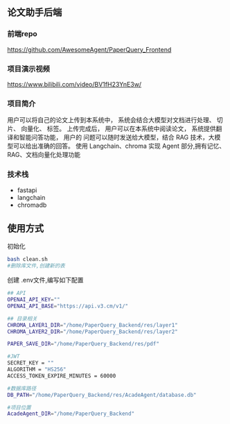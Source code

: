 <!--
 * @Description: 
 * @Author: qwrdxer
 * @Date: 2024-07-22 21:48:10
 * @LastEditTime: 2024-07-22 21:48:43
 * @LastEditors: qwrdxer
-->
## 论文助手后端

### 前端repo
https://github.com/AwesomeAgent/PaperQuery_Frontend

### 项目演示视频

https://www.bilibili.com/video/BV1fH23YnE3w/

### 项目简介
用户可以将自己的论文上传到本系统中， 系统会结合大模型对文档进行处理、 切片、 向量化、
标签。 上传完成后， 用户可以在本系统中阅读论文， 系统提供翻译和智能问答功能， 用户的
问题可以随时发送给大模型，结合 RAG 技术，大模型可以给出准确的回答。
使用 Langchain、chroma 实现 Agent 部分,拥有记忆、RAG、文档向量化处理功能

### 技术栈
- fastapi
- langchain
- chromadb

## 使用方式

初始化
```bash
bash clean.sh
#删除库文件,创建新的表
```
创建 .env文件,编写如下配置
```bash
## API
OPENAI_API_KEY=""
OPENAI_API_BASE="https://api.v3.cm/v1/"

## 目录相关
CHROMA_LAYER1_DIR="/home/PaperQuery_Backend/res/layer1"
CHROMA_LAYER2_DIR="/home/PaperQuery_Backend/res/layer2"

PAPER_SAVE_DIR="/home/PaperQuery_Backend/res/pdf"

#JWT
SECRET_KEY = ""
ALGORITHM = "HS256"
ACCESS_TOKEN_EXPIRE_MINUTES = 60000

#数据库路径
DB_PATH="/home/PaperQuery_Backend/res/AcadeAgent/database.db"

#项目位置
AcadeAgent_DIR="/home/PaperQuery_Backend"
```